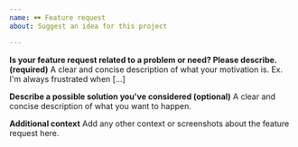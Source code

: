 ```yaml
---
name: 🕶 Feature request
about: Suggest an idea for this project

---
```


<!-- Please keep your answers concise. Provide no more than a few sentences for each question. -->

**Is your feature request related to a problem or need? Please describe. (required)**
A clear and concise description of what your motivation is. Ex. I'm always frustrated when [...]

**Describe a possible solution you've considered (optional)**
A clear and concise description of what you want to happen.

**Additional context**
Add any other context or screenshots about the feature request here.
